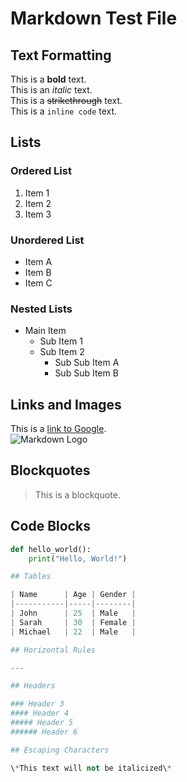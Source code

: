 # Markdown Test File

## Text Formatting

This is a **bold** text.  
This is an *italic* text.  
This is a ~~strikethrough~~ text.  
This is a `inline code` text.

## Lists

### Ordered List
1. Item 1
2. Item 2
3. Item 3

### Unordered List
- Item A
- Item B
- Item C

### Nested Lists
- Main Item
  - Sub Item 1
  - Sub Item 2
    - Sub Sub Item A
    - Sub Sub Item B

## Links and Images

This is a [link to Google](https://www.google.com/).  
![Markdown Logo](https://upload.wikimedia.org/wikipedia/commons/4/48/Markdown-mark.svg)

## Blockquotes

> This is a blockquote.

## Code Blocks

```python
def hello_world():
    print("Hello, World!")

## Tables

| Name      | Age | Gender |
|-----------|-----|--------|
| John      | 25  | Male   |
| Sarah     | 30  | Female |
| Michael   | 22  | Male   |

## Horizontal Rules

---

## Headers

### Header 3
#### Header 4
##### Header 5
###### Header 6

## Escaping Characters

\*This text will not be italicized\*
